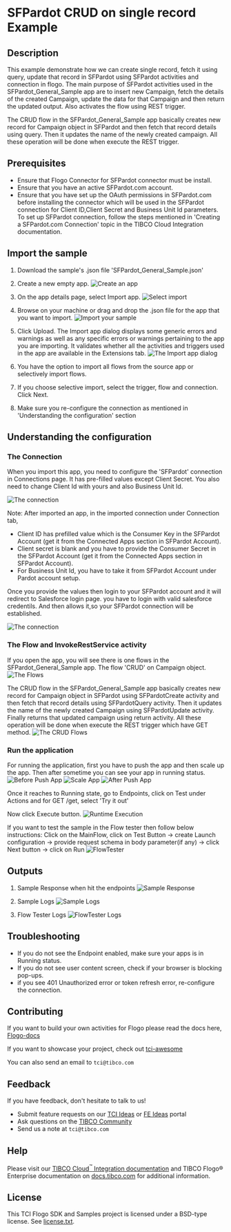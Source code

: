 # SFPardot CRUD on single record Example


## Description

This example demonstrate how we can create single record, fetch it using query, update that record in SFPardot using SFPardot activities and connection in flogo.
The main purpose of SFPardot activities used in the SFPardot_General_Sample app are to insert new Campaign, fetch the details of the created Campaign, update the data for that Campaign and then return the updated output. Also activates the flow using REST trigger.

The CRUD flow in the SFPardot_General_Sample app basically creates new record for Campaign object in SFPardot and then fetch that record details using query. Then it updates the name of the newly created campaign. All these operation will be done when execute the REST trigger.


## Prerequisites

* Ensure that Flogo Connector for SFPardot connector must be install.
* Ensure that you have an active SFPardot.com account.
* Ensure that you have set up the OAuth permissions in SFPardot.com before installing the connector which will be used in the SFPardot connection for Client ID,Client Secret and Business Unit Id parameters. To set up SFPardot connection, follow the steps mentioned in 'Creating a SFPardot.com Connection' topic in the TIBCO Cloud Integration documentation.

## Import the sample

1. Download the sample's .json file 'SFPardot_General_Sample.json'

2. Create a new empty app.
![Create an app](../../import-screenshots/sfpardot_screenshots/1.png)

3. On the app details page, select Import app.
![Select import](../../import-screenshots/sfpardot_screenshots/2.png)

4. Browse on your machine or drag and drop the .json file for the app that you want to import.
![Import your sample](../../import-screenshots/sfpardot_screenshots/3.png)

5. Click Upload. The Import app dialog displays some generic errors and warnings as well as any specific errors or warnings pertaining to the app you are importing. It validates whether all the activities and triggers used in the app are available in the Extensions tab.
![The Import app dialog](../../import-screenshots/sfpardot_screenshots/4.png)

6. You have the option to import all flows from the source app or selectively import flows.

7. If you choose selective import, select the trigger, flow and connection. Click Next.

8. Make sure you re-configure the connection as mentioned in 'Understanding the configuration' section

## Understanding the configuration

### The Connection
When you import this app, you need to configure the 'SFPardot' connection in Connections page. It has pre-filled values except Client Secret. You also need to change Client Id with yours and also Business Unit Id.

![The connection](../../import-screenshots/sfpardot_screenshots/ImportSFPardotConnection.png)

Note: After imported an app, in the imported connection under Connection tab,
* Client ID has prefilled value which is the Consumer Key in the SFPardot Account (get it from the Connected Apps section in SFPardot Account).
* Client secret is blank and you have to provide the Consumer Secret in the SFPardot Account (get it from the Connected Apps section in SFPardot Account).
* For Business Unit Id, you have to take it from SFPardot Account under Pardot account setup.

Once you provide the values then login to your SFPardot account and it will redirect to Salesforce login page. you have to login with valid salesforce credentils. And then allows it,so your SFPardot connection will be established.

![The connection](../../import-screenshots/sfpardot_screenshots/SFPardotLogin.png)

### The Flow and InvokeRestService activity
If you open the app, you will see there is one flows in the SFPardot_General_Sample app. The flow 'CRUD' on Campaign object.
![The Flows](../../import-screenshots/sfpardot_screenshots/CRUDFlow.png)

The CRUD flow in the SFPardot_General_Sample app basically creates new record for Campaign object in SFPardot using SFPardotCreate activity and then fetch that record details using SFPardotQuery activity. Then it updates the name of the newly created Campaign using SFPardotUpdate activity. Finally returns that updated campaign using return activity. All these operation will be done when execute the REST trigger which have GET method.
![The CRUD Flows](../../import-screenshots/sfpardot_screenshots/CRUDFlowactivities.png)


### Run the application
For running the application, first you have to push the app and then scale up the app. Then after sometime you can see your app in running status.
![Before Push App](../../import-screenshots/sfpardot_screenshots/NotDeployedState.png)
![Scale App](../../import-screenshots/sfpardot_screenshots/ScaleApp.png)
![After Push App](../../import-screenshots/sfpardot_screenshots/AfterPushAppRunningState.png)

Once it reaches to Running state, go to Endpoints, click on Test under Actions and for GET /get, select 'Try it out'

Now click Execute button.
![Runtime Execution](../../import-screenshots/sfpardot_screenshots/RESTRequest.png)

If you want to test the sample in the Flow tester then follow below instructions:
Click on the MainFlow, click on Test Button -> create Launch configuration -> provide request schema in body parameter(if any) -> click Next button -> click on Run
![FlowTester](../../import-screenshots/sfpardot_screenshots/Flowtester.png)

## Outputs

1. Sample Response when hit the endpoints
![Sample Response](../../import-screenshots/sfpardot_screenshots/RuntimeExecution.png)

2. Sample Logs
![Sample Logs](../../import-screenshots/sfpardot_screenshots/SampleLogs.png)

3. Flow Tester Logs
![FlowTester Logs](../../import-screenshots/sfpardot_screenshots/FlowTesterLogs.png)


## Troubleshooting

* If you do not see the Endpoint enabled, make sure your apps is in Running status.
* If you do not see user content screen, check if your browser is blocking pop-ups.
* if you see 401 Unauthorized error or token refresh error, re-configure the connection.

## Contributing
If you want to build your own activities for Flogo please read the docs here, [Flogo-docs](https://tibcosoftware.github.io/flogo/)

If you want to showcase your project, check out [tci-awesome](https://github.com/TIBCOSoftware/tci-awesome)

You can also send an email to `tci@tibco.com`

## Feedback
If you have feedback, don't hesitate to talk to us!

* Submit feature requests on our [TCI Ideas](https://ideas.tibco.com/?project=TCI) or [FE Ideas](https://ideas.tibco.com/?project=FE) portal
* Ask questions on the [TIBCO Community](https://community.tibco.com/answers/product/344006)
* Send us a note at `tci@tibco.com`

## Help
Please visit our [TIBCO Cloud<sup>&trade;</sup> Integration documentation](https://integration.cloud.tibco.com/docs/) and TIBCO Flogo® Enterprise documentation on [docs.tibco.com](https://docs.tibco.com/) for additional information.

## License
This TCI Flogo SDK and Samples project is licensed under a BSD-type license. See [license.txt](license.txt).
